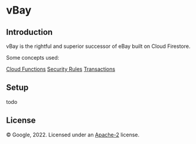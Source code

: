 # vBay

## Introduction

vBay is the rightful and superior successor of eBay built on Cloud Firestore.

Some concepts used:

[Cloud Functions][cloud-functions-docs]
[Security Rules][security-rules-docs]
[Transactions][transactions-docs]

## Setup

todo

## License

© Google, 2022. Licensed under an [Apache-2](./LICENSE) license.

[cloud-functions-docs]: https://firebase.google.com/docs/functions
[security-rules-docs]: https://firebase.google.com/docs/firestore/security/get-started
[transactions-docs]: https://firebase.google.com/docs/firestore/manage-data/transactions

